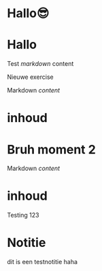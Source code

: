 # Hallo😎
# Hallo
Test *markdown* content

Nieuwe exercise

<ShortExercise id="OTHROgTTEg79ejZY7Ew5" title="test">
  
  Markdown *content*
  
  # inhoud
  
  # Bruh moment 2
  
</ShortExercise>

<ShortExercise id="SZjittY8J7kqfFseMQkS" title="test 2">
  
  Markdown *content*
  
  # inhoud
  
</ShortExercise>


Testing 123

<Note>

# Notitie

dit is een testnotitie haha

</Note>
